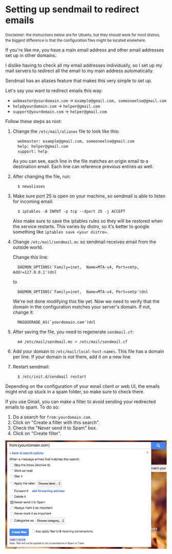 <!-- 
.. title: Setting up sendmail to redirect emails
.. slug: setting-up-sendmail-to-redirect-emails
.. date: 2016-05-14 10:33:44 UTC-06:00
.. tags: tutorials, linux, email
.. category: 
.. link: 
.. description: 
.. type: text
-->
# Setting up sendmail to redirect emails

<small>
  Disclaimer: the instructions below are for Ubuntu, but they should work for most distros,
  the biggest difference is that the configuration files might be located elsewhere.
</small>

If you're like me, you have a main email address and other email addresses set up in other domains.

I dislike having to check all my email addresses individually, so I set up my mail servers to redirect
all the email to my main address automatically.

Sendmail has an aliases feature that makes this very simple to set up.

Let's say you want to redirect emails this way:

* `webmaster@yourdomain.com` -> `example@gmail.com, someoneelse@gmail.com`
* `help@yourdomain.com` -> `helper@gmail.com`
* `support@yourdomain.com` -> `helper@gmail.com`

Follow these steps as root:

1. Change the `/etc/mail/aliases` file to look like this:

         webmaster: example@gmail.com, someoneelse@gmail.com
         help: helper@gmail.com
         support: help
     
   
     As you can see, each line in the file matches an origin email to a destination email.
     Each line can reference previous entries as well.
   
2. After changing the file, run:

         $ newaliases
   
3. Make sure port 25 is open on your machine, so sendmail is able to listen for incoming email:

         $ iptables -A INPUT -p tcp --dport 25 -j ACCEPT
   
     Also make sure to save the iptables rules so they will be restored when the service restarts.
     This varies by distro, so it's better to google something like `iptables save <your distro>`.

4. Change `/etc/mail/sendmail.mc` so sendmail receives email from the outside world.

     Change this line:
   
         DAEMON_OPTIONS(`Family=inet,  Name=MTA-v4, Port=smtp, Addr=127.0.0.1')dnl
   
     to
   
         DAEMON_OPTIONS(`Family=inet,  Name=MTA-v4, Port=smtp')dnl
   
     We're not done modifying this file yet.
     Now we need to verify that the domain in the configuration matches your server's domain. If not, change it:
   
         MASQUERADE_AS(`yourdomain.com')dnl
   
5. After saving the file, you need to regenerate `sendmail.cf`:

         m4 /etc/mail/sendmail.mc > /etc/mail/sendmail.cf
   
6. Add your domain to `/etc/mail/local-host-names`. This file has a domain per line.
    If your domain is not there, add it on a new line.

7. Restart sendmail:

         $ /etc/init.d/sendmail restart
   
Depending on the configuration of your email client or web UI, the emails might end up stuck in a spam folder,
so make sure to check there.

If you use Gmail, you can make a filter to avoid sending your redirected emails to spam.
To do so:

1. Do a search for `from:yourdomain.com`.
2. Click on "Create a filter with this search".
3. Check the "Never send it to Spam" box.
4. Click on "Create filter".

![Preventing email from being sent to Spam](/galleries/screenshots/nospamfilter.png)
